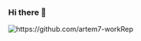 ### Hi there 👋

<!--
**artem7-workRep/artem7-workRep** is a ✨ _special_ ✨ repository because its `README.md` (this file) appears on your GitHub profile.

Here are some ideas to get you started:

- 🔭 I’m currently working on ...
- 🌱 I’m currently learning ...
- 👯 I’m looking to collaborate on ...
- 🤔 I’m looking for help with ...
- 💬 Ask me about ...
- 📫 How to reach me: ...
- 😄 Pronouns: ...
- ⚡ Fun fact: ...
-->
<p align="left">
  <img src="https://komarev.com/ghpvc/?username=artem7-workRep" alt="https://github.com/artem7-workRep" />
</p>
